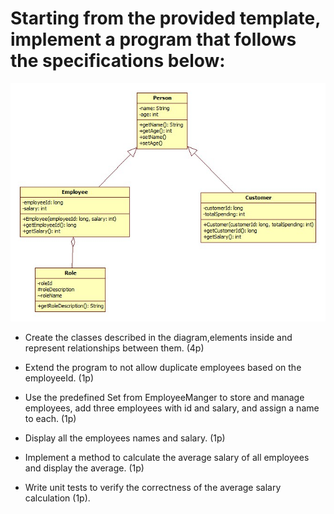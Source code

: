 # Starting from the provided template, implement a program that follows the specifications below:

![Sample image](docs/sample.jpg)

- Create the classes described in the diagram,elements inside and represent relationships between them. (4p)

- Extend the program to not allow duplicate employees based on the employeeId. (1p)

- Use the predefined Set from EmployeeManger to store and manage employees, add three employees with id and salary, and assign a name to each. (1p)

- Display all the employees names and salary. (1p)

- Implement a method to calculate the average salary of all employees and display the average. (1p)

- Write unit tests to verify the correctness of the average salary calculation (1p).



[//]: # (- Create the classes described in the diagram,elements inside and represent relationships between them. &#40;4p&#41;)

[//]: # ()
[//]: # (- Extend the program to not allow duplicate customers based on the customerId. &#40;1p&#41;)

[//]: # ()
[//]: # (- Use the predefined Set from CustomerManager to store and manage customers, add three customers with id and totalSpending, and assign a name to each. &#40;1p&#41;)

[//]: # ()
[//]: # (- Display all the customers names and totalSpending. &#40;1p&#41;)

[//]: # ()
[//]: # (- Implement a method to find the customer with the maximum amount spent and display customerName. &#40;1p&#41;)

[//]: # ()
[//]: # (- Write unit tests to verify the correctness of the search for the customer with the maximum amount spent . &#40;1p&#41;)
